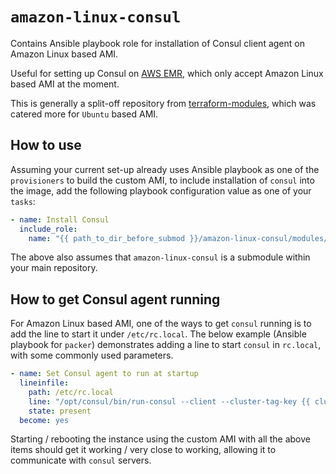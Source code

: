 # `amazon-linux-consul`

Contains Ansible playbook role for installation of Consul client agent on
Amazon Linux based AMI.

Useful for setting up Consul on [AWS EMR](https://aws.amazon.com/emr/), which
only accept Amazon Linux based AMI at the moment.

This is generally a split-off repository from
[terraform-modules](https://github.com/GovTechSG/terraform-modules), which was
catered more for `Ubuntu` based AMI.

## How to use

Assuming your current set-up already uses Ansible playbook as one of the
`provisioners` to build the custom AMI, to include installation of `consul` into
the image, add the following playbook configuration value as one of your
`tasks`:

```yml
- name: Install Consul
  include_role:
    name: "{{ path_to_dir_before_submod }}/amazon-linux-consul/modules/core/packer/roles/consul-yum"
```

The above also assumes that `amazon-linux-consul` is a submodule within your
main repository.

## How to get Consul agent running

For Amazon Linux based AMI, one of the ways to get `consul` running is to add
the line to start it under `/etc/rc.local`. The below example (Ansible playbook
for `packer`) demonstrates adding a line to start `consul` in `rc.local`, with
some commonly used parameters.

```yml
- name: Set Consul agent to run at startup
  lineinfile:
    path: /etc/rc.local
    line: "/opt/consul/bin/run-consul --client --cluster-tag-key {{ cluster_tag_key }} --cluster-tag-value {{ cluster_tag_value }}"
    state: present
  become: yes
```

Starting / rebooting the instance using the custom AMI with all the above items
should get it working / very close to working, allowing it to communicate with
`consul` servers.
